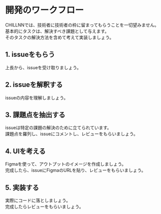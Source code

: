 # 開発のワークフロー
CHILLNNでは、技術者に技術者の枠に留まってもらうことを一切望みません。  
基本的にタスクは、解決すべき課題として与えます。  
そのタスクの解決方法を含めて考えて実装しましょう。
## 1. issueをもらう
上長から、issueを受け取りましょう。
## 2. issueを解釈する
issueの内容を理解しましょう。
## 3. 課題点を抽出する
issueは特定の課題の解決のために立てられています。  
課題点を羅列し、issueにコメントし、レビューをもらいましょう。
## 4. UIを考える
Figmaを使って、アウトプットのイメージを作成しましょう。  
完成したら、issueにFigmaのURLを貼り、レビューをもらいましょう。
## 5. 実装する
実際にコードに落としましょう。  
完成したらレビューをもらいましょう。